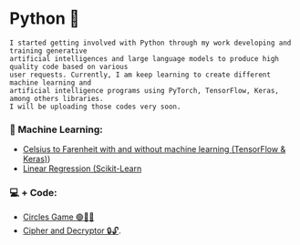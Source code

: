 # Python 🐍

```
I started getting involved with Python through my work developing and training generative
artificial intelligences and large language models to produce high quality code based on various
user requests. Currently, I am keep learning to create different machine learning and
artificial intelligence programs using PyTorch, TensorFlow, Keras, among others libraries.
I will be uploading those codes very soon.
```

### 🤖 Machine Learning:
- [Celsius to Farenheit with and without machine learning (TensorFlow & Keras)](https://github.com/PatZermo/python/blob/main/Machine%20Learning%3A%20Celsius%20to%20Farenheit%20(TensorFlow%20%26%20Keras)/readme.md))
- [Linear Regression (Scikit-Learn](https://github.com/PatZermo/python/blob/main/Machine%20Learning:%20Linear%20Regression%20(Scikit-Learn)/linearegression.py)

### 💻 + Code:
- [Circles Game 🟢🔵🔴](https://github.com/PatZermo/python/tree/main/Circles%20Games)
- [Cipher and Decryptor 🔒🔓](https://github.com/PatZermo/python/tree/main/Cipher-Decryptor).
